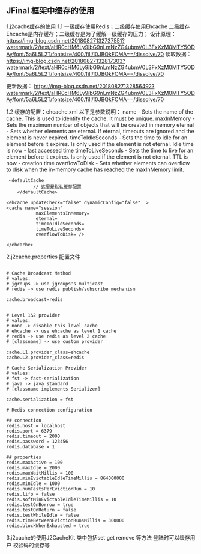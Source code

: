 ## JFinal 框架中缓存的使用
1.j2cache缓存的使用
1.1 一级缓存使用Redis；二级缓存使用Ehcache
    二级缓存Ehcache是内存缓存；二级缓存是为了缓解一级缓存的压力；
设计原理：
    https://img-blog.csdn.net/20180827132737551?watermark/2/text/aHR0cHM6Ly9ibG9nLmNzZG4ubmV0L3FxXzM0MTY5ODAy/font/5a6L5L2T/fontsize/400/fill/I0JBQkFCMA==/dissolve/70
读取数据：
    https://img-blog.csdn.net/20180827132817303?watermark/2/text/aHR0cHM6Ly9ibG9nLmNzZG4ubmV0L3FxXzM0MTY5ODAy/font/5a6L5L2T/fontsize/400/fill/I0JBQkFCMA==/dissolve/70

更新数据：
    https://img-blog.csdn.net/20180827132856492?watermark/2/text/aHR0cHM6Ly9ibG9nLmNzZG4ubmV0L3FxXzM0MTY5ODAy/font/5a6L5L2T/fontsize/400/fill/I0JBQkFCMA==/dissolve/70

1.2 缓存的配置：ehcache.xml 
以下是参数说明：
name              - Sets the name of the cache. This is used to identify the cache. It must be unique.
maxInMemory       - Sets the maximum number of objects that will be created in memory
        eternal           - Sets whether elements are eternal. If eternal,  timeouts are ignored and the element
                            is never expired.
        timeToIdleSeconds - Sets the time to idle for an element before it expires. Is only used
                            if the element is not eternal. Idle time is now - last accessed time
        timeToLiveSeconds - Sets the time to live for an element before it expires. Is only used
                            if the element is not eternal. TTL is now - creation time
        overflowToDisk    - Sets whether elements can overflow to disk when the in-memory cache
                            has reached the maxInMemory limit.

```
 <defaultCache
          // 这里是默认缓存配置
    </defaultCache>

<ehcache updateCheck="false" dynamicConfig="false"  >
<cache name="session"
           maxElementsInMemory=
           eternal=
           timeToIdleSeconds=
           timeToLiveSeconds=
           overflowToDisk= />

</ehcache>
```
2.j2cache.properties 配置文件

```

# Cache Broadcast Method
# values:
# jgroups -> use jgroups's multicast
# redis -> use redis publish/subscribe mechanism

cache.broadcast=redis


# Level 1&2 provider
# values:
# none -> disable this level cache
# ehcache -> use ehcache as level 1 cache
# redis -> use redis as level 2 cache
# [classname] -> use custom provider

cache.L1.provider_class=ehcache
cache.L2.provider_class=redis

# Cache Serialization Provider
# values:
# fst -> fast-serialization
# java -> java standard
# [classname implements Serializer]

cache.serialization = fst

# Redis connection configuration

## connection
redis.host = localhost
redis.port = 6379
redis.timeout = 2000
redis.password = 123456
redis.database = 1

## properties
redis.maxActive = 100
redis.maxIdle = 2000
redis.maxWaitMillis = 100
redis.minEvictableIdleTimeMillis = 864000000
redis.minIdle = 1000
redis.numTestsPerEvictionRun = 10
redis.lifo = false
redis.softMinEvictableIdleTimeMillis = 10
redis.testOnBorrow = true
redis.testOnReturn = false
redis.testWhileIdle = false
redis.timeBetweenEvictionRunsMillis = 300000
redis.blockWhenExhausted = true

```
3.j2cache的使用J2CacheKit 类中包括set get remove 等方法
登陆时可以缓存用户 校验码的缓存等